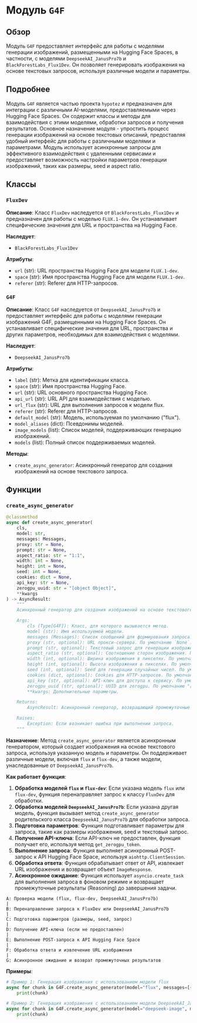 # Модуль `G4F`

## Обзор

Модуль `G4F` предоставляет интерфейс для работы с моделями генерации изображений, размещенными на Hugging Face Spaces, в частности, с моделями `DeepseekAI_JanusPro7b` и `BlackForestLabs_Flux1Dev`. Он позволяет генерировать изображения на основе текстовых запросов, используя различные модели и параметры.

## Подробнее

Модуль `G4F` является частью проекта `hypotez` и предназначен для интеграции с различными AI-моделями, предоставляемыми через Hugging Face Spaces. Он содержит классы и методы для взаимодействия с этими моделями, обработки запросов и получения результатов. Основное назначение модуля - упростить процесс генерации изображений на основе текстовых описаний, предоставляя удобный интерфейс для работы с различными моделями и параметрами. Модуль использует асинхронные запросы для эффективного взаимодействия с удаленными сервисами и предоставляет возможность настройки параметров генерации изображений, таких как размеры, seed и aspect ratio.

## Классы

### `FluxDev`

**Описание**: Класс `FluxDev` наследуется от `BlackForestLabs_Flux1Dev` и предназначен для работы с моделью `FLUX.1-dev`. Он устанавливает специфические значения для URL и пространства на Hugging Face.

   **Наследует**:
   - `BlackForestLabs_Flux1Dev`

   **Атрибуты**:
   - `url` (str): URL пространства Hugging Face для модели `FLUX.1-dev`.
   - `space` (str): Имя пространства Hugging Face для модели `FLUX.1-dev`.
   - `referer` (str): Referer для HTTP-запросов.

### `G4F`

**Описание**: Класс `G4F` наследуется от `DeepseekAI_JanusPro7b` и предоставляет интерфейс для работы с моделями генерации изображений G4F, размещенными на Hugging Face Spaces. Он устанавливает специфические значения для URL, пространства и других параметров, необходимых для взаимодействия с моделями.

   **Наследует**:
   - `DeepseekAI_JanusPro7b`

   **Атрибуты**:
   - `label` (str): Метка для идентификации класса.
   - `space` (str): Имя пространства Hugging Face.
   - `url` (str): URL основного пространства Hugging Face.
   - `api_url` (str): URL API для взаимодействия с моделью.
   - `url_flux` (str): URL для выполнения запросов к модели flux.
   - `referer` (str): Referer для HTTP-запросов.
   - `default_model` (str): Модель, используемая по умолчанию ("flux").
   - `model_aliases` (dict): Псевдонимы моделей.
   - `image_models` (list): Список моделей, поддерживающих генерацию изображений.
   - `models` (list): Полный список поддерживаемых моделей.

   **Методы**:
   - `create_async_generator`: Асинхронный генератор для создания изображений на основе текстового запроса.

## Функции

### `create_async_generator`

```python
@classmethod
async def create_async_generator(
    cls,
    model: str,
    messages: Messages,
    proxy: str = None,
    prompt: str = None,
    aspect_ratio: str = "1:1",
    width: int = None,
    height: int = None,
    seed: int = None,
    cookies: dict = None,
    api_key: str = None,
    zerogpu_uuid: str = "[object Object]",
    **kwargs
) -> AsyncResult:
    """
    Асинхронный генератор для создания изображений на основе текстового запроса.

    Args:
        cls (Type[G4F]): Класс, для которого вызывается метод.
        model (str): Имя используемой модели.
        messages (Messages): Список сообщений для формирования запроса.
        proxy (str, optional): URL прокси-сервера. По умолчанию `None`.
        prompt (str, optional): Текстовый запрос для генерации изображения. По умолчанию `None`.
        aspect_ratio (str, optional): Соотношение сторон изображения. По умолчанию "1:1".
        width (int, optional): Ширина изображения в пикселях. По умолчанию `None`.
        height (int, optional): Высота изображения в пикселях. По умолчанию `None`.
        seed (int, optional): Seed для генерации случайных чисел. По умолчанию `None`.
        cookies (dict, optional): Cookies для HTTP-запросов. По умолчанию `None`.
        api_key (str, optional): API-ключ для доступа к сервису. По умолчанию `None`.
        zerogpu_uuid (str, optional): UUID для zerogpu. По умолчанию "[object Object]".
        **kwargs: Дополнительные параметры.

    Returns:
        AsyncResult: Асинхронный генератор, возвращающий промежуточные результаты и финальное изображение.

    Raises:
        Exception: Если возникает ошибка при выполнении запроса.
    """
```

**Назначение**: Метод `create_async_generator` является асинхронным генератором, который создает изображения на основе текстового запроса, используя указанную модель и параметры. Он поддерживает различные модели, включая `flux` и `flux-dev`, а также модели, унаследованные от `DeepseekAI_JanusPro7b`.

**Как работает функция**:

1. **Обработка моделей `flux` и `flux-dev`**: Если указана модель `flux` или `flux-dev`, функция перенаправляет запрос к классу `FluxDev` для обработки.
2. **Обработка моделей `DeepseekAI_JanusPro7b`**: Если указана другая модель, функция вызывает метод `create_async_generator` родительского класса `DeepseekAI_JanusPro7b` для обработки запроса.
3. **Подготовка параметров**: Функция подготавливает параметры для запроса, такие как размеры изображения, seed и текстовый запрос.
4. **Получение API-ключа**: Если API-ключ не предоставлен, функция получает его, используя метод `get_zerogpu_token`.
5. **Выполнение запроса**: Функция выполняет асинхронный POST-запрос к API Hugging Face Space, используя `aiohttp.ClientSession`.
6. **Обработка ответа**: Функция обрабатывает ответ от API, извлекает URL изображения и возвращает объект `ImageResponse`.
7. **Асинхронное ожидание**: Функция использует `asyncio.create_task` для выполнения запроса в фоновом режиме и возвращает промежуточные результаты (Reasoning) до завершения задачи.

```
A: Проверка модели (flux, flux-dev, DeepseekAI_JanusPro7b)
|
B: Перенаправление запроса к FluxDev или DeepseekAI_JanusPro7b
|
C: Подготовка параметров (размеры, seed, запрос)
|
D: Получение API-ключа (если не предоставлен)
|
E: Выполнение POST-запроса к API Hugging Face Space
|
F: Обработка ответа и извлечение URL изображения
|
G: Асинхронное ожидание и возврат промежуточных результатов
```

**Примеры**:

```python
# Пример 1: Генерация изображения с использованием модели flux
async for chunk in G4F.create_async_generator(model="flux", messages=[{"role": "user", "content": "A cat"}], width=512, height=512):
    print(chunk)

# Пример 2: Генерация изображения с использованием модели DeepseekAI_JanusPro7b
async for chunk in G4F.create_async_generator(model="deepseek-image", messages=[{"role": "user", "content": "A dog"}], width=512, height=512):
    print(chunk)